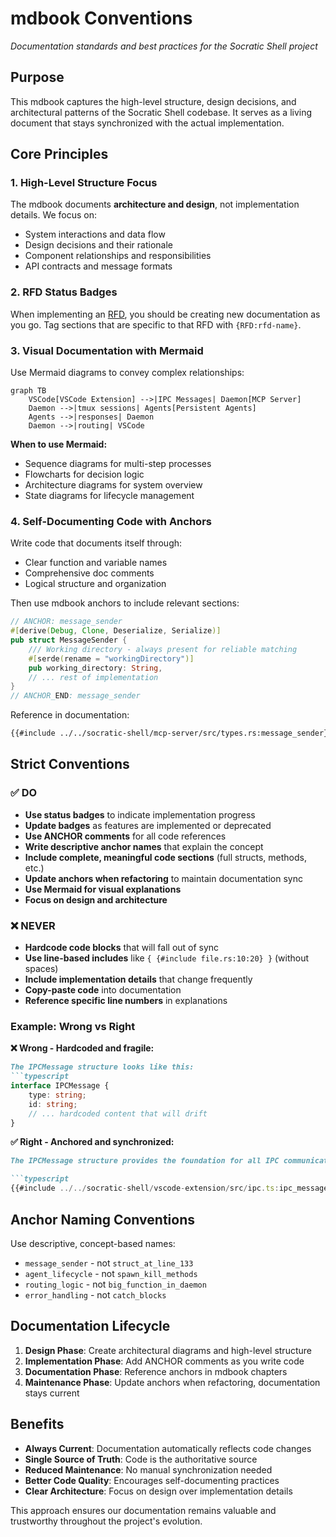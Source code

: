 # mdbook Conventions

*Documentation standards and best practices for the Socratic Shell project*

## Purpose

This mdbook captures the high-level structure, design decisions, and architectural patterns of the Socratic Shell codebase. It serves as a living document that stays synchronized with the actual implementation.

## Core Principles

### 1. High-Level Structure Focus

The mdbook documents **architecture and design**, not implementation details. We focus on:
- System interactions and data flow
- Design decisions and their rationale  
- Component relationships and responsibilities
- API contracts and message formats

### 2. RFD Status Badges

When implementing an [RFD](../rfds/index.html), you should be creating new documentation as you go. Tag sections that are specific to that RFD with `{RFD:rfd-name}`.

### 3. Visual Documentation with Mermaid

Use Mermaid diagrams to convey complex relationships:

```mermaid
graph TB
    VSCode[VSCode Extension] -->|IPC Messages| Daemon[MCP Server]
    Daemon -->|tmux sessions| Agents[Persistent Agents]
    Agents -->|responses| Daemon
    Daemon -->|routing| VSCode
```

**When to use Mermaid:**
- Sequence diagrams for multi-step processes
- Flowcharts for decision logic
- Architecture diagrams for system overview
- State diagrams for lifecycle management

### 4. Self-Documenting Code with Anchors

Write code that documents itself through:
- Clear function and variable names
- Comprehensive doc comments
- Logical structure and organization

Then use mdbook anchors to include relevant sections:

```rust
// ANCHOR: message_sender
#[derive(Debug, Clone, Deserialize, Serialize)]
pub struct MessageSender {
    /// Working directory - always present for reliable matching
    #[serde(rename = "workingDirectory")]
    pub working_directory: String,
    // ... rest of implementation
}
// ANCHOR_END: message_sender
```

Reference in documentation:
```markdown
{{#include ../../socratic-shell/mcp-server/src/types.rs:message_sender}}
```

## Strict Conventions

### ✅ DO

- **Use status badges** to indicate implementation progress
- **Update badges** as features are implemented or deprecated
- **Use ANCHOR comments** for all code references
- **Write descriptive anchor names** that explain the concept
- **Include complete, meaningful code sections** (full structs, methods, etc.)
- **Update anchors when refactoring** to maintain documentation sync
- **Use Mermaid for visual explanations**
- **Focus on design and architecture**

### ❌ NEVER

- **Hardcode code blocks** that will fall out of sync
- **Use line-based includes** like `{ {#include file.rs:10:20} }` (without spaces)
- **Include implementation details** that change frequently
- **Copy-paste code** into documentation
- **Reference specific line numbers** in explanations

### Example: Wrong vs Right

**❌ Wrong - Hardcoded and fragile:**
```markdown
The IPCMessage structure looks like this:
```typescript
interface IPCMessage {
    type: string;
    id: string;
    // ... hardcoded content that will drift
}
```

**✅ Right - Anchored and synchronized:**
```markdown
The IPCMessage structure provides the foundation for all IPC communication:

```typescript
{{#include ../../socratic-shell/vscode-extension/src/ipc.ts:ipc_message}}
```

## Anchor Naming Conventions

Use descriptive, concept-based names:

- `message_sender` - not `struct_at_line_133`
- `agent_lifecycle` - not `spawn_kill_methods`  
- `routing_logic` - not `big_function_in_daemon`
- `error_handling` - not `catch_blocks`

## Documentation Lifecycle

1. **Design Phase**: Create architectural diagrams and high-level structure
2. **Implementation Phase**: Add ANCHOR comments as you write code
3. **Documentation Phase**: Reference anchors in mdbook chapters
4. **Maintenance Phase**: Update anchors when refactoring, documentation stays current

## Benefits

- **Always Current**: Documentation automatically reflects code changes
- **Single Source of Truth**: Code is the authoritative source
- **Reduced Maintenance**: No manual synchronization needed
- **Better Code Quality**: Encourages self-documenting practices
- **Clear Architecture**: Focus on design over implementation details

This approach ensures our documentation remains valuable and trustworthy throughout the project's evolution.
